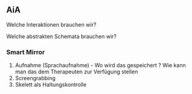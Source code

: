 
## AiA

Welche Interaktionen brauchen wir?

Welche abstrakten Schemata brauchen wir?


### Smart Mirror
1. Aufnahme (Sprachaufnahme) - Wo wird das gespeichert ? Wie kann man das dem Therapeuten zur Verfügung stellen
2. Screengrabbing
3. Skelett als Haltungskontrolle